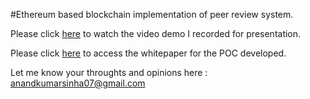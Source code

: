 #Ethereum based blockchain implementation of peer review system.

Please click [here](https://drive.google.com/file/d/1zsFFipAzYnLn8fAYc0eV5SdiTKlqd53U/view?usp=sharing) to watch the video demo I recorded for presentation.

Please click [here](https://drive.google.com/file/d/1iK0P1fjLntRUwtVCiWVy6ceGmdgMXUgB/view?usp=sharing) to access the whitepaper for the POC developed.

Let me know your throughts and opinions here : anandkumarsinha07@gmail.com

